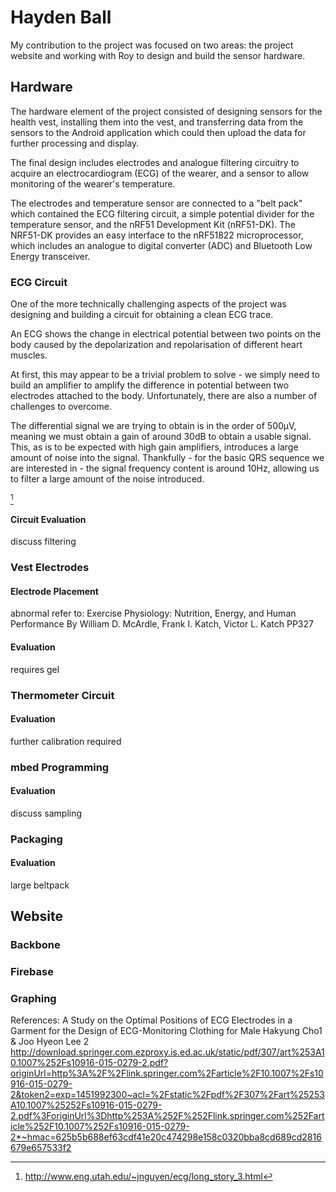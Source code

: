 Hayden Ball
===========

My contribution to the project was focused on two areas: the project website and
working with Roy to design and build the sensor hardware.

Hardware
--------

The hardware element of the project consisted of designing sensors for the
health vest, installing them into the vest, and transferring data from the
sensors to the Android application which could then upload the data for further
processing and display.

The final design includes electrodes and analogue filtering circuitry to acquire
an electrocardiogram (ECG) of the wearer, and a sensor to allow monitoring of
the wearer's temperature.

The electrodes and temperature sensor are connected to a "belt pack" which
contained the ECG filtering circuit, a simple potential divider for the
temperature sensor, and the nRF51 Development Kit (nRF51-DK). The NRF51-DK
provides an easy interface to the nRF51822 microprocessor, which includes an
analogue to digital converter (ADC) and Bluetooth Low Energy transceiver.

### ECG Circuit

One of the more technically challenging aspects of the project was designing
and building a circuit for obtaining a clean ECG trace.

An ECG shows the change in electrical potential between two points on the body
caused by the depolarization and repolarisation of different heart muscles.

At first, this may appear to be a trivial problem to solve - we simply need to
build an amplifier to amplify the difference in potential between two electrodes
attached to the body. Unfortunately, there are also a number of challenges to
overcome.

The differential signal we are trying to obtain is in the order of 500μV,
meaning we must obtain a gain of around 30dB to obtain a usable signal. This,
as is to be expected with high gain amplifiers, introduces a large amount of
noise into the signal. Thankfully - for the basic QRS sequence we are interested
in - the signal frequency content is around 10Hz, allowing us to filter a large
amount of the noise introduced.

[^1]

#### Circuit Evaluation
discuss filtering

### Vest Electrodes
#### Electrode Placement
abnormal
refer to:
  Exercise Physiology: Nutrition, Energy, and Human Performance
  By William D. McArdle, Frank I. Katch, Victor L. Katch
  PP327

#### Evaluation
requires gel

### Thermometer Circuit
#### Evaluation
further calibration required

### mbed Programming
#### Evaluation
discuss sampling


### Packaging
#### Evaluation
large beltpack

Website
-------

### Backbone
### Firebase
### Graphing

[^1]: http://www.eng.utah.edu/~jnguyen/ecg/long_story_3.html

References:
A Study on the Optimal Positions of ECG Electrodes
in a Garment for the Design of ECG-Monitoring
Clothing for Male
Hakyung Cho1 & Joo Hyeon Lee 2
http://download.springer.com.ezproxy.is.ed.ac.uk/static/pdf/307/art%253A10.1007%252Fs10916-015-0279-2.pdf?originUrl=http%3A%2F%2Flink.springer.com%2Farticle%2F10.1007%2Fs10916-015-0279-2&token2=exp=1451992300~acl=%2Fstatic%2Fpdf%2F307%2Fart%25253A10.1007%25252Fs10916-015-0279-2.pdf%3ForiginUrl%3Dhttp%253A%252F%252Flink.springer.com%252Farticle%252F10.1007%252Fs10916-015-0279-2*~hmac=625b5b688ef63cdf41e20c474298e158c0320bba8cd689cd2816679e657533f2
